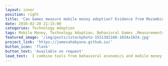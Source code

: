 ```yaml
---
layout: inner
position: right
title: 'Can Games measure mobile money adoption? Evidence from Mozambique'
date: 2016-02-20 21:15:00
categories: Technology Adoption
tags: Mobile Money, Technology Adoption, Behavioral Games ,Measurements, Mozambique
featured_image: '/img/posts/istockphoto-1551382168-1024x1024.jpg'
project_link: 'https://jamesahabyona.github.io/'
button_icon: 'flask'
button_text: 'Available on request'
lead_text:  I combine tools from behavioral economics and mobile money transaction data to test a novel method for measuring mobile money adoption.
---
```

